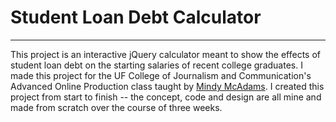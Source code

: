 # Student Loan Debt Calculator

---

This project is an interactive jQuery calculator meant to show the effects of student loan debt on the starting salaries of recent college graduates.
I made this project for the UF College of Journalism and Communication's Advanced Online Production class taught by [Mindy McAdams](http://github.com/macloo).
I created this project from start to finish -- the concept, code and design are all mine and made from scratch over the course of three weeks.